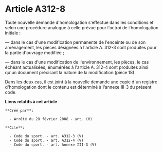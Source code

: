 # Article A312-8

Toute nouvelle demande d'homologation s'effectue dans les conditions et selon une procédure analogue à celle prévue pour
l'octroi de l'homologation initiale : 

― dans le cas d'une modification permanente de l'enceinte ou de son aménagement, les pièces désignées à l'article A. 312-3
sont produites pour la partie d'ouvrage modifiée ; 

― dans le cas d'une modification de l'environnement, les pièces, le cas échéant actualisées, énumérées à l'article A. 312-4
sont produites ainsi qu'un document précisant la nature de la modification (pièce 18). 

Dans les deux cas, il est joint à la nouvelle demande une copie d'un registre d'homologation dont le contenu est déterminé à
l'annexe III-3 du présent code.

**Liens relatifs à cet article**

	**Créé par**:

	  - Arrêté du 28 février 2008 - art. (V)

	**Cite**:

	  - Code du sport. - art. A312-3 (V)
	  - Code du sport. - art. A312-4 (V)
	  - Code du sport. - art. Annexe III-3 (V)
